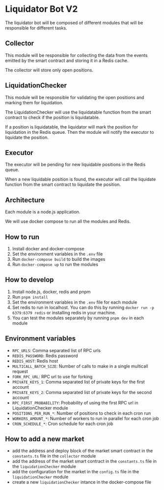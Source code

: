 # Liquidator Bot V2

The liquidator bot will be composed of different modules that will be responsible for different tasks.

## Collector

This module will be responsible for collecting the data from the events emitted by the smart contract and storing it in a Redis cache.

The collector will store only open positions.

## LiquidationChecker

This module will be responsible for validating the open positions and marking them for liquidation.

The LiquidationChecker will use the liquidatable function from the smart contract to check if the position is liquidatable.

If a position is liquidatable, the liquidator will mark the position for liquidation in the Redis queue. Then the module will notify the executor to liquidate the position.

## Executor

The executor will be pending for new liquidable positions in the Redis queue.

When a new liquidable position is found, the executor will call the liquidate function from the smart contract to liquidate the position.

## Architecture

Each module is a node.js application.

We will use docker compose to run all the modules and Redis.

## How to run

1. Install docker and docker-compose
2. Set the environment variables in the `.env` file
3. Run `docker-compose build` to build the images
4. Run `docker-compose up` to run the modules

## How to develop

1. Install node.js, docker, redis and pnpm
2. Run `pnpm install`
3. Set the environment variables in the `.env` file for each module
4. Set redis to run in localhost. You can do this by running `docker run -p 6379:6379 redis` or installing redis in your machine.
5. You can test the modules separately by running `pnpm dev` in each module

## Environment variables
- `RPC_URLS`: Comma separated list of RPC urls
- `REDIS_PASSWORD`: Redis password
- `REDIS_HOST`: Redis host
- `MULTICALL_BATCH_SIZE`: Number of calls to make in a single multicall request
- `FORK_RPC_URL`: RPC url to use for forking
- `PRIVATE_KEYS_1`: Comma separated list of private keys for the first account
- `PRIVATE_KEYS_2`: Comma separated list of private keys for the second account
- `RPC_FIRST_PROBABILITY`: Probability of using the first RPC url in LiquidationChecker module
- `POSITIONS_PER_RUN_*`: Number of positions to check in each cron run
- `WORKERS_AMOUNT_*`: Number of workers to run in parallel for each cron job
- `CRON_SCHEDULE_*`: Cron schedule for each cron job

## How to add a new market
- add the address and deploy block of the market smart contract in the `constants.ts` file in the `collector` module
- add the address of the market smart contract in the `constants.ts` file in the `liquidationChecker` module
- add the configuration for the market in the `config.ts` file in the `liquidationChecker` module
- create a new `liquidationChecker` intance in the docker-compose file